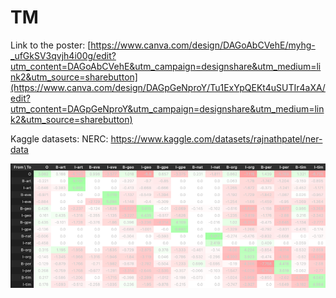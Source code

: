 # TM

Link to the poster: [https://www.canva.com/design/DAGoAbCVehE/myhg-_ufGkSV3qvjh4i00g/edit?utm_content=DAGoAbCVehE&utm_campaign=designshare&utm_medium=link2&utm_source=sharebutton](https://www.canva.com/design/DAGpGeNproY/Tu1ExYpQEKt4uSUTIr4aXA/edit?utm_content=DAGpGeNproY&utm_campaign=designshare&utm_medium=link2&utm_source=sharebutton)

Kaggle datasets:
NERC: https://www.kaggle.com/datasets/rajnathpatel/ner-data

![Alt text](image.png?raw=true "NERC visualization for the text that starts with 'when visualizing'")
